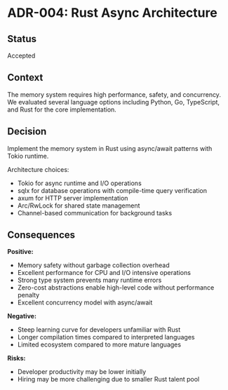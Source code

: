 # ADR-004: Rust Async Architecture

## Status
Accepted

## Context
The memory system requires high performance, safety, and concurrency. We evaluated several language options including Python, Go, TypeScript, and Rust for the core implementation.

## Decision
Implement the memory system in Rust using async/await patterns with Tokio runtime.

Architecture choices:
- Tokio for async runtime and I/O operations
- sqlx for database operations with compile-time query verification
- axum for HTTP server implementation
- Arc/RwLock for shared state management
- Channel-based communication for background tasks

## Consequences
**Positive:**
- Memory safety without garbage collection overhead
- Excellent performance for CPU and I/O intensive operations
- Strong type system prevents many runtime errors
- Zero-cost abstractions enable high-level code without performance penalty
- Excellent concurrency model with async/await

**Negative:**
- Steep learning curve for developers unfamiliar with Rust
- Longer compilation times compared to interpreted languages
- Limited ecosystem compared to more mature languages

**Risks:**
- Developer productivity may be lower initially
- Hiring may be more challenging due to smaller Rust talent pool